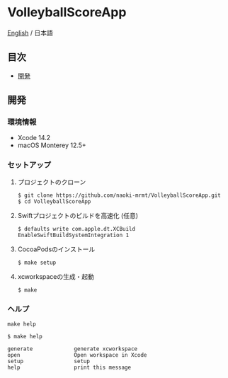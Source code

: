 # VolleyballScoreApp
[English](./README.md) / 日本語

## 目次
- [開発](#開発)

## 開発

### 環境情報
- Xcode 14.2
- macOS Monterey 12.5+

### セットアップ
1. プロジェクトのクローン
    ```shell
    $ git clone https://github.com/naoki-mrmt/VolleyballScoreApp.git
    $ cd VolleyballScoreApp
    ```
2. Swiftプロジェクトのビルドを高速化 (任意)
    ```shell
    $ defaults write com.apple.dt.XCBuild EnableSwiftBuildSystemIntegration 1
    ```
3. CocoaPodsのインストール
    ```shell
    $ make setup
    ```
4. xcworkspaceの生成・起動
    ```shell
    $ make
    ```

### ヘルプ
`make help`

```shell
$ make help

generate             generate xcworkspace
open                 Open workspace in Xcode
setup                setup
help                 print this message
```
